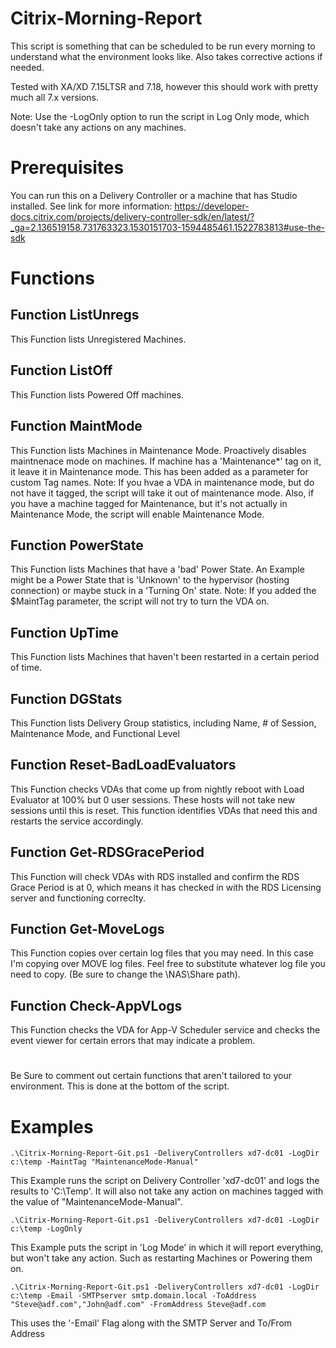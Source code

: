 # Citrix-Morning-Report
This script is something that can be scheduled to be run every morning to understand what the environment looks like.  Also takes corrective actions if needed.

Tested with XA/XD 7.15LTSR and 7.18, however this should work with pretty much all 7.x versions.

Note: Use the -LogOnly option to run the script in Log Only mode, which doesn't take any actions on any machines.
# Prerequisites
You can run this on a Delivery Controller or a machine that has Studio installed.  See link for more information: https://developer-docs.citrix.com/projects/delivery-controller-sdk/en/latest/?_ga=2.136519158.731763323.1530151703-1594485461.1522783813#use-the-sdk 

# Functions
## Function ListUnregs
This Function lists Unregistered Machines.

## Function ListOff
This Function lists Powered Off machines.

## Function MaintMode
This Function lists Machines in Maintenance Mode. Proactively disables maintnenace mode on machines. If machine has a 'Maintenance*' tag on it, it leave it in Maintenance mode.  This has been added as a parameter for custom Tag names.  Note: If you hvae a VDA in maintenance mode, but do not have it tagged, the script will take it out of maintenance mode.  Also, if you have a machine tagged for Maintenance, but it's not actually in Maintenance Mode, the script will enable Maintenance Mode.

## Function PowerState
This Function lists Machines that have a 'bad' Power State.  An Example might be a Power State that is 'Unknown' to the hypervisor (hosting connection) or maybe stuck in a 'Turning On' state.  Note: If you added the $MaintTag parameter, the script will not try to turn the VDA on.

## Function UpTime
This Function lists Machines that haven't been restarted in a certain period of time.

## Function DGStats
This Function lists Delivery Group statistics, including Name, # of Session, Maintenance Mode, and Functional Level

## Function Reset-BadLoadEvaluators
This Function checks VDAs that come up from nightly reboot with Load Evaluator at 100% but 0 user sessions. These hosts will not take new sessions until this is reset.  This function identifies VDAs that need this and restarts the service accordingly.

## Function Get-RDSGracePeriod
This Function will check VDAs with RDS installed and confirm the RDS Grace Period is at 0, which means it has checked in with the RDS Licensing server and functioning correclty.

## Function Get-MoveLogs
This Function copies over certain log files that you may need.  In this case I'm copying over MOVE log files.  Feel free to substitute whatever log file you need to copy.  (Be sure to change the \\NAS\Share path).

## Function Check-AppVLogs
This Function checks the VDA for App-V Scheduler service and checks the event viewer for certain errors that may indicate a problem.

#
Be Sure to comment out certain functions that aren't tailored to your environment.  This is done at the bottom of the script.

# Examples
```
.\Citrix-Morning-Report-Git.ps1 -DeliveryControllers xd7-dc01 -LogDir c:\temp -MaintTag "MaintenanceMode-Manual"
```
This Example runs the script on Delivery Controller 'xd7-dc01' and logs the results to 'C:\Temp'.  It will also not take any action on machines tagged with the value of "MaintenanceMode-Manual".
```
.\Citrix-Morning-Report-Git.ps1 -DeliveryControllers xd7-dc01 -LogDir c:\temp -LogOnly
```
This Example puts the script in 'Log Mode' in which it will report everything, but won't take any action.  Such as restarting Machines or Powering them on.
```
.\Citrix-Morning-Report-Git.ps1 -DeliveryControllers xd7-dc01 -LogDir c:\temp -Email -SMTPserver smtp.domain.local -ToAddress "Steve@adf.com","John@adf.com" -FromAddress Steve@adf.com
```
This uses the '-Email' Flag along with the SMTP Server and To/From Address
